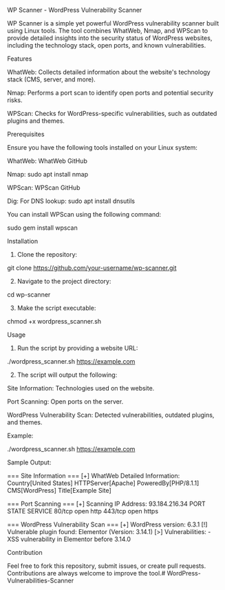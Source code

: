 WP Scanner - WordPress Vulnerability Scanner

WP Scanner is a simple yet powerful WordPress vulnerability scanner built using Linux tools. The tool combines WhatWeb, Nmap, and WPScan to provide detailed insights into the security status of WordPress websites, including the technology stack, open ports, and known vulnerabilities.

Features

WhatWeb: Collects detailed information about the website's technology stack (CMS, server, and more).

Nmap: Performs a port scan to identify open ports and potential security risks.

WPScan: Checks for WordPress-specific vulnerabilities, such as outdated plugins and themes.


Prerequisites

Ensure you have the following tools installed on your Linux system:

WhatWeb: WhatWeb GitHub

Nmap: sudo apt install nmap

WPScan: WPScan GitHub

Dig: For DNS lookup: sudo apt install dnsutils


You can install WPScan using the following command:

sudo gem install wpscan

Installation

1. Clone the repository:

git clone https://github.com/your-username/wp-scanner.git


2. Navigate to the project directory:

cd wp-scanner


3. Make the script executable:

chmod +x wordpress_scanner.sh



Usage

1. Run the script by providing a website URL:

./wordpress_scanner.sh https://example.com


2. The script will output the following:

Site Information: Technologies used on the website.

Port Scanning: Open ports on the server.

WordPress Vulnerability Scan: Detected vulnerabilities, outdated plugins, and themes.




Example:

./wordpress_scanner.sh https://example.com

Sample Output:

=== Site Information ===
[+] WhatWeb Detailed Information:
Country[United States]
HTTPServer[Apache]
PoweredBy[PHP/8.1.1]
CMS[WordPress]
Title[Example Site]

=== Port Scanning ===
[+] Scanning IP Address: 93.184.216.34
PORT      STATE SERVICE
80/tcp    open  http
443/tcp   open  https

=== WordPress Vulnerability Scan ===
[+] WordPress version: 6.3.1
[!] Vulnerable plugin found: Elementor (Version: 3.14.1)
    [>] Vulnerabilities:
        - XSS vulnerability in Elementor before 3.14.0

Contribution

Feel free to fork this repository, submit issues, or create pull requests. Contributions are always welcome to improve the tool.#   W o r d P r e s s - V u l n e r a b i l i t i e s - S c a n n e r  
 